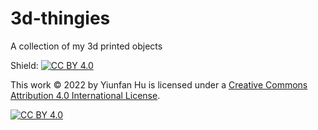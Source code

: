 # 3d-thingies
A collection of my 3d printed objects

Shield: [![CC BY 4.0][cc-by-shield]][cc-by]

This work © 2022 by Yiunfan Hu is licensed under a
[Creative Commons Attribution 4.0 International License][cc-by].

[![CC BY 4.0][cc-by-image]][cc-by]

[cc-by]: http://creativecommons.org/licenses/by/4.0/
[cc-by-image]: https://i.creativecommons.org/l/by/4.0/88x31.png
[cc-by-shield]: https://img.shields.io/badge/License-CC%20BY%204.0-lightgrey.svg
